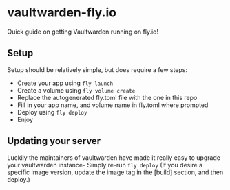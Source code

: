 # vaultwarden-fly.io
Quick guide on getting Vaultwarden running on fly.io!


## Setup
Setup should be relatively simple, but does require a few steps:
- Create your app using `fly launch`
- Create a volume using `fly volume create`
- Replace the autogenerated fly.toml file with the one in this repo
- Fill in your app name, and volume name in fly.toml where prompted
- Deploy using `fly deploy`
- Enjoy

## Updating your server
Luckily the maintainers of vaultwarden have made it really easy to upgrade your vaultwarden instance- Simply re-run `fly deploy` (If you desire a specific image version, update the image tag in the [build] section, and then deploy.)
